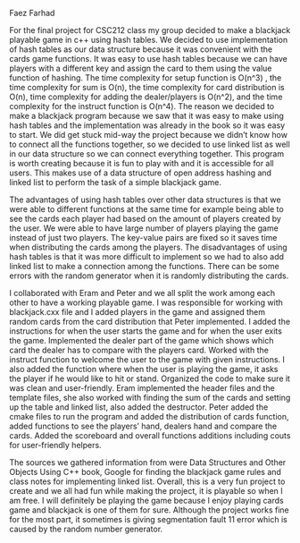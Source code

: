 Faez Farhad

  For the final project for CSC212 class my group decided to make a blackjack playable game in c++ using hash tables. We decided to use implementation of hash tables as our data structure because it was convenient with the cards game functions. It was easy to use hash tables because we can have players with a different key and assign the card to them using the value function of hashing. The time complexity for setup function is O(n^3) , the time complexity for sum is O(n),  the time complexity for card distribution is O(n),  time complexity for adding the dealer/players is O(n^2), and the time complexity for the instruct function is O(n^4). The reason we decided to make a blackjack program because we saw that it was easy to make using hash tables and the implementation was already in the book so it was easy to start. We did get stuck mid-way the project because we didn’t know how to connect all the functions together, so we decided to use linked list as well in our data structure so we can connect everything together. This program is worth creating because it is fun to play with and it is accessible for all users. This makes use of a data structure of open address hashing and linked list to perform the task of a simple blackjack game. 

  The advantages of using hash tables over other data structures is that we were able to different functions at the same time for example being able to see the cards each player had based on the amount of players created by the user. We were able to have large number of players playing the game instead of just two players. The key-value pairs are fixed so it saves time when distributing the cards among the players. The disadvantages of using hash tables is that it was more difficult to implement so we had to also add linked list to make a connection among the functions. There can be some errors with the random generator when it is randomly distributing the cards. 

 I collaborated with Eram and Peter and we all split the work among each other to have a working playable game. I was responsible for working with blackjack.cxx file and I added players in the game and assigned them random cards from the card distribution that Peter implemented. I added the instructions for when the user starts the game and for when the user exits the game. Implemented the dealer part of the game which shows which card the dealer has to compare with the players card. Worked with the instruct function to welcome the user to the game with given instructions. I also added the function where when the user is playing the game, it asks the player if he would like to hit or stand. Organized the code to make sure it was clean and user-friendly. Eram implemented the header files and the template files, she also worked with finding the sum of the cards and setting up the table and linked list, also added the destructor. Peter added the cmake files to run the program and added the distribution of cards function, added functions to see the players’ hand, dealers hand and compare the cards. Added the scoreboard and overall functions additions including couts for user-friendly helpers. 
  
 The sources we gathered information from were Data Structures and Other Objects Using C++ book, Google for finding the blackjack game rules and class notes for implementing linked list. Overall, this is a very fun project to create and we all had fun while making the project, it is playable so when I am free. I will definitely be playing the game because I enjoy playing cards game and blackjack is one of them for sure. Although the project works fine for the most part, it sometimes is giving segmentation fault 11 error which is caused by the random number generator. 

